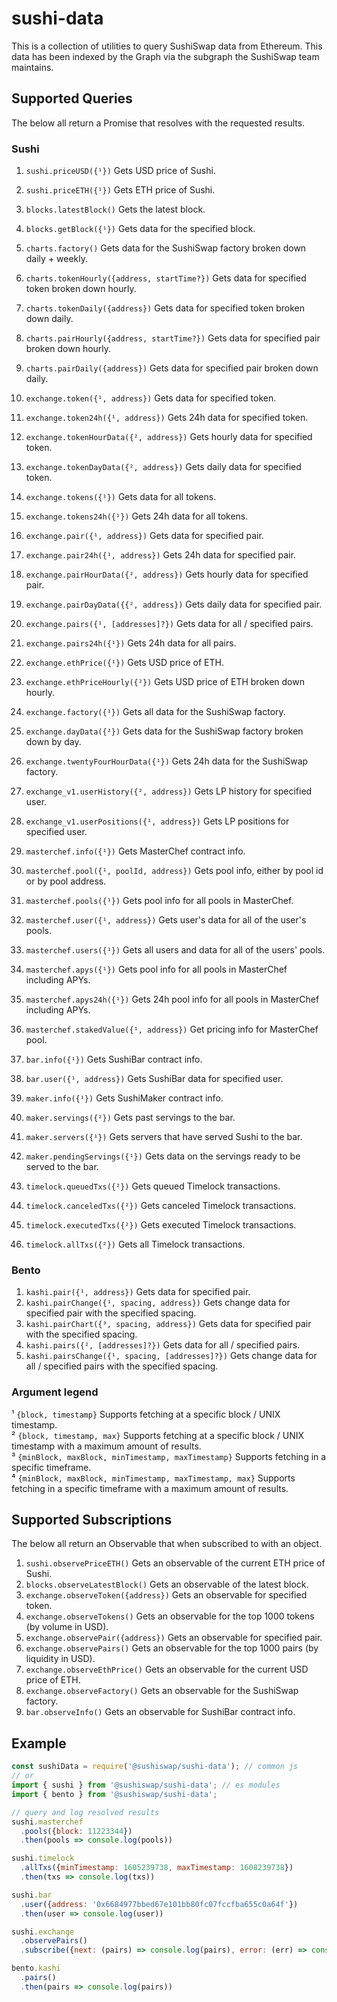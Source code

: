 # sushi-data

This is a collection of utilities to query SushiSwap data from Ethereum. This
data has been indexed by the Graph via the subgraph the SushiSwap team maintains.

## Supported Queries

The below all return a Promise that resolves with the requested results.

### Sushi

1. `sushi.priceUSD({¹})` Gets USD price of Sushi.
2. `sushi.priceETH({¹})` Gets ETH price of Sushi.

3. `blocks.latestBlock()` Gets the latest block.
4. `blocks.getBlock({¹})` Gets data for the specified block.

5. `charts.factory()` Gets data for the SushiSwap factory broken down daily + weekly.
6. `charts.tokenHourly({address, startTime?})` Gets data for specified token broken down hourly.
7. `charts.tokenDaily({address})` Gets data for specified token broken down daily.
8. `charts.pairHourly({address, startTime?})` Gets data for specified pair broken down hourly.
9. `charts.pairDaily({address})` Gets data for specified pair broken down daily.

10. `exchange.token({¹, address})` Gets data for specified token.
11. `exchange.token24h({¹, address})` Gets 24h data for specified token.
12. `exchange.tokenHourData({², address})` Gets hourly data for specified token.
13. `exchange.tokenDayData({², address})` Gets daily data for specified token.
14. `exchange.tokens({¹})` Gets data for all tokens.
15. `exchange.tokens24h({¹})` Gets 24h data for all tokens.
16. `exchange.pair({¹, address})` Gets data for specified pair.
17. `exchange.pair24h({¹, address})` Gets 24h data for specified pair.
18. `exchange.pairHourData({², address})` Gets hourly data for specified pair.
19. `exchange.pairDayData({{², address})` Gets daily data for specified pair.
20. `exchange.pairs({¹, [addresses]?})` Gets data for all / specified pairs.
21. `exchange.pairs24h({¹})` Gets 24h data for all pairs.
22. `exchange.ethPrice({¹})` Gets USD price of ETH.
23. `exchange.ethPriceHourly({²})` Gets USD price of ETH broken down hourly.
24. `exchange.factory({¹})` Gets all data for the SushiSwap factory.
25. `exchange.dayData({²})` Gets data for the SushiSwap factory broken down by day.
26. `exchange.twentyFourHourData({¹})` Gets 24h data for the SushiSwap factory.

27. `exchange_v1.userHistory({², address})` Gets LP history for specified user.
28. `exchange_v1.userPositions({¹, address})` Gets LP positions for specified user.

29. `masterchef.info({¹})` Gets MasterChef contract info.
30. `masterchef.pool({¹, poolId, address})` Gets pool info, either by pool id or by pool address.
31. `masterchef.pools({¹})` Gets pool info for all pools in MasterChef.
32. `masterchef.user({¹, address})` Gets user's data for all of the user's pools.
33. `masterchef.users({¹})` Gets all users and data for all of the users' pools.
34. `masterchef.apys({¹})` Gets pool info for all pools in MasterChef including APYs.
35. `masterchef.apys24h({¹})` Gets 24h pool info for all pools in MasterChef including APYs.
36. `masterchef.stakedValue({¹, address})` Get pricing info for MasterChef pool.

37. `bar.info({¹})` Gets SushiBar contract info.
38. `bar.user({¹, address})` Gets SushiBar data for specified user.

39. `maker.info({¹})` Gets SushiMaker contract info.
40. `maker.servings({²})` Gets past servings to the bar.
41. `maker.servers({¹})` Gets servers that have served Sushi to the bar.
42. `maker.pendingServings({¹})` Gets data on the servings ready to be served to the bar.

43. `timelock.queuedTxs({²})` Gets queued Timelock transactions.
44. `timelock.canceledTxs({²})` Gets canceled Timelock transactions.
45. `timelock.executedTxs({²})` Gets executed Timelock transactions.
46. `timelock.allTxs({²})` Gets all Timelock transactions.


### Bento

1. `kashi.pair({¹, address})` Gets data for specified pair.
2. `kashi.pairChange({¹, spacing, address})` Gets change data for specified pair with the specified spacing.
3. `kashi.pairChart({³, spacing, address})` Gets data for specified pair with the specified spacing.
4. `kashi.pairs({², [addresses]?})` Gets data for all / specified pairs.
5. `kashi.pairsChange({¹, spacing, [addresses]?})` Gets change data for all / specified pairs with the specified spacing.


### Argument legend

¹ `{block, timestamp}` Supports fetching at a specific block / UNIX timestamp.    
² `{block, timestamp, max}` Supports fetching at a specific block / UNIX timestamp with a maximum amount of results.      
³ `{minBlock, maxBlock, minTimestamp, maxTimestamp}` Supports fetching in a specific timeframe.    
⁴ `{minBlock, maxBlock, minTimestamp, maxTimestamp, max}` Supports fetching in a specific timeframe with a maximum amount of results.

## Supported Subscriptions
The below all return an Observable that when subscribed to with an object.

1. `sushi.observePriceETH()` Gets an observable of the current ETH price of Sushi.
2. `blocks.observeLatestBlock()` Gets an observable of the latest block.
3. `exchange.observeToken({address})` Gets an observable for specified token.
4. `exchange.observeTokens()` Gets an observable for the top 1000 tokens (by volume in USD).
5. `exchange.observePair({address})` Gets an observable for specified pair.
6. `exchange.observePairs()` Gets an observable for the top 1000 pairs (by liquidity in USD).
7. `exchange.observeEthPrice()` Gets an observable for the current USD price of ETH.
8. `exchange.observeFactory()` Gets an observable for the SushiSwap factory.
9. `bar.observeInfo()` Gets an observable for SushiBar contract info.

## Example

```javascript
const sushiData = require('@sushiswap/sushi-data'); // common js
// or
import { sushi } from '@sushiswap/sushi-data'; // es modules
import { bento } from '@sushiswap/sushi-data';

// query and log resolved results
sushi.masterchef
  .pools({block: 11223344})
  .then(pools => console.log(pools))

sushi.timelock
  .allTxs({minTimestamp: 1605239738, maxTimestamp: 1608239738})
  .then(txs => console.log(txs))

sushi.bar
  .user({address: '0x6684977bbed67e101bb80fc07fccfba655c0a64f'})
  .then(user => console.log(user))

sushi.exchange
  .observePairs()
  .subscribe({next: (pairs) => console.log(pairs), error: (err) => console.log(err)})

bento.kashi
  .pairs()
  .then(pairs => console.log(pairs))
```